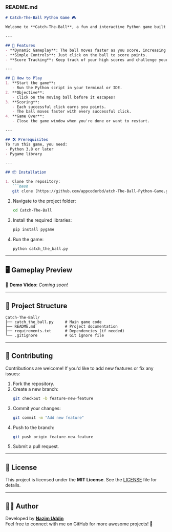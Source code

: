 ### README.md

```markdown
# Catch-The-Ball Python Game 🎮

Welcome to **Catch-The-Ball**, a fun and interactive Python game built with **Pygame**. Test your reflexes as you try to click on a moving ball to score points. The ball gets faster with every successful click, making it more challenging as you progress. Are you ready to catch them all? 🏀

---

## 🎯 Features
- **Dynamic Gameplay**: The ball moves faster as you score, increasing the challenge.
- **Simple Controls**: Just click on the ball to score points.
- **Score Tracking**: Keep track of your high scores and challenge your friends!

---

## 🚀 How to Play
1. **Start the game**:
   - Run the Python script in your terminal or IDE.
2. **Objective**:
   - Click on the moving ball before it escapes!
3. **Scoring**:
   - Each successful click earns you points.
   - The ball moves faster with every successful click.
4. **Game Over**:
   - Close the game window when you're done or want to restart.

---

## 🛠️ Prerequisites
To run this game, you need:
- Python 3.8 or later
- Pygame library

---

## 📦 Installation

1. Clone the repository:
   ```bash
   git clone [https://github.com/appcoderbd/atch-The-Ball-Python-Game.git
   ```
2. Navigate to the project folder:
   ```bash
   cd Catch-The-Ball
   ```
3. Install the required libraries:
   ```bash
   pip install pygame
   ```
4. Run the game:
   ```bash
   python catch_the_ball.py
   ```

---

## 🖥️ Gameplay Preview
🎥 **Demo Video**: _Coming soon!_

---

## 📂 Project Structure
```plaintext
Catch-The-Ball/
├── catch_the_ball.py     # Main game code
├── README.md             # Project documentation
├── requirements.txt      # Dependencies (if needed)
└── .gitignore            # Git ignore file
```

---

## 🤝 Contributing
Contributions are welcome! If you'd like to add new features or fix any issues:
1. Fork the repository.
2. Create a new branch:
   ```bash
   git checkout -b feature-new-feature
   ```
3. Commit your changes:
   ```bash
   git commit -m "Add new feature"
   ```
4. Push to the branch:
   ```bash
   git push origin feature-new-feature
   ```
5. Submit a pull request.

---

## 📝 License
This project is licensed under the **MIT License**. See the [LICENSE](LICENSE) file for details.

---

## 🧑‍💻 Author
Developed by **[Nazim Uddin](https://github.com/appcoderbd)**  
Feel free to connect with me on GitHub for more awesome projects! 🚀
```
